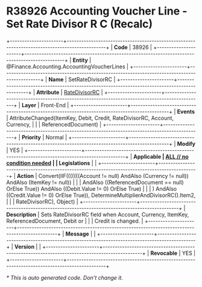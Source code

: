 ﻿---
erp.type: front-end-business-rule
erp.entity: Finance.Accounting.AccountingVoucherLines
---

# R38926 Accounting Voucher Line - Set Rate Divisor R C (Recalc)
+----------------------+----------------------------------------------------------------------------------------------+
| **Code**             | 38926                                                                                        |
+----------------------+----------------------------------------------------------------------------------------------+
| **Entity**           | @Finance.Accounting.AccountingVoucherLines                                                   |
+----------------------+----------------------------------------------------------------------------------------------+
| **Name**             | SetRateDivisorRC                                                                             |
+----------------------+----------------------------------------------------------------------------------------------+
| **Attribute**        | [RateDivisorRC](../entities/Finance.Accounting.AccountingVoucherLines.md#ratedivisorrc)      |
+----------------------+----------------------------------------------------------------------------------------------+
| **Layer**            | Front-End                                                                                    |
+----------------------+----------------------------------------------------------------------------------------------+
| **Events**           | AttributeChanged(ItemKey, Debit, Credit, RateDivisorRC, Account, Currency,                   |
|                      | ReferencedDocument)                                                                          |
+----------------------+----------------------------------------------------------------------------------------------+
| **Priority**         | Normal                                                                                       |
+----------------------+----------------------------------------------------------------------------------------------+
| **Modify**           | YES                                                                                          |
+----------------------+----------------------------------------------------------------------------------------------+
| **Applicable         | [ALL // no condition needed](xref:applicable-legislations)                                   |
| Legislations**       |                                                                                              |
+----------------------+----------------------------------------------------------------------------------------------+
| **Action**           | Convert(IIF(((((((Account != null) AndAlso (Currency != null)) AndAlso (ItemKey != null))    |
|                      | AndAlso ((ReferencedDocument == null) OrElse True)) AndAlso ((Debit.Value != 0) OrElse True) |
|                      | ) AndAlso ((Credit.Value != 0) OrElse True)), DetermineMultiplierAndDivisorRC().Item2,       |
|                      | RateDivisorRC), Object)                                                                      |
+----------------------+----------------------------------------------------------------------------------------------+
| **Description**      | Sets RateDivisorRC field when Account, Currency, ItemKey, ReferencedDocument, Debit or       |
|                      | Credit is changed.                                                                           |
+----------------------+----------------------------------------------------------------------------------------------+
| **Message**          |                                                                                              |
+----------------------+----------------------------------------------------------------------------------------------+
| **Version**          |                                                                                              |
+----------------------+----------------------------------------------------------------------------------------------+
| **Revocable**        | YES                                                                                          |
+----------------------+----------------------------------------------------------------------------------------------+

*\* This is auto generated code. Don't change it.*

